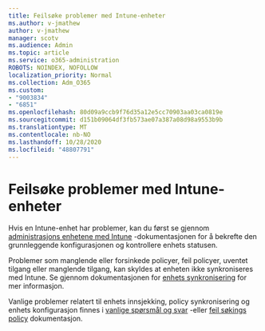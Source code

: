 ```yaml
---
title: Feilsøke problemer med Intune-enheter
ms.author: v-jmathew
author: v-jmathew
manager: scotv
ms.audience: Admin
ms.topic: article
ms.service: o365-administration
ROBOTS: NOINDEX, NOFOLLOW
localization_priority: Normal
ms.collection: Adm_O365
ms.custom:
- "9003834"
- "6851"
ms.openlocfilehash: 80d09a9ccb9f76d35a12e5cc70903aa03ca0819e
ms.sourcegitcommit: d151b09064df3fb573ae07a387a08d98a9553b9b
ms.translationtype: MT
ms.contentlocale: nb-NO
ms.lasthandoff: 10/28/2020
ms.locfileid: "48807791"
---
```

# <a name="troubleshooting-problems-with-intune-devices"></a>Feilsøke problemer med Intune-enheter

Hvis en Intune-enhet har problemer, kan du først se gjennom [administrasjons enhetene med Intune](https://docs.microsoft.com/mem/intune/protect/endpoint-security-manage-devices) -dokumentasjonen for å bekrefte den grunnleggende konfigurasjonen og kontrollere enhets statusen.

Problemer som manglende eller forsinkede policyer, feil policyer, uventet tilgang eller manglende tilgang, kan skyldes at enheten ikke synkroniseres med Intune. Se gjennom dokumentasjonen for [enhets synkronisering](https://docs.microsoft.com/mem/intune/remote-actions/device-sync) for mer informasjon.

Vanlige problemer relatert til enhets innsjekking, policy synkronisering og enhets konfigurasjon finnes i [vanlige spørsmål og svar](https://docs.microsoft.com/mem/intune/configuration/device-profile-troubleshoot) -eller [feil søkings policy](https://docs.microsoft.com/mem/intune/configuration/troubleshoot-policies-in-microsoft-intune) dokumentasjon.
